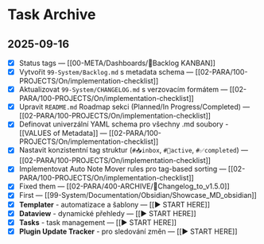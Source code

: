 # Task Archive

## 2025-09-16
- [x] Status tags — [[00-META/Dashboards/💾Backlog KANBAN]]
- [x] Vytvořit `99-System/Backlog.md` s metadata schema — [[02-PARA/100-PROJECTS/On/implementation-checklist]]
- [x] Aktualizovat `99-System/CHANGELOG.md` s verzovacím formátem — [[02-PARA/100-PROJECTS/On/implementation-checklist]]
- [x] Upravit `README.md` Roadmap sekci (Planned/In Progress/Completed) — [[02-PARA/100-PROJECTS/On/implementation-checklist]]
- [x] Definovat univerzální YAML schema pro všechny .md soubory - [[VALUES of Metadata]] — [[02-PARA/100-PROJECTS/On/implementation-checklist]]
- [x] Nastavit konzistentní tag struktur (`#📥inbox`, `#🔄active`, `#✅completed`) — [[02-PARA/100-PROJECTS/On/implementation-checklist]]
- [x] Implementovat Auto Note Mover rules pro tag-based sorting — [[02-PARA/100-PROJECTS/On/implementation-checklist]]
- [x] Fixed them — [[02-PARA/400-ARCHIVE/💾Changelog_to_v1.5.0]]
- [x] First — [[99-System/Documentation/Obsidian/Showcase_MD_obsidian]]
- [x] **Templater** - automatizace a šablony — [[▶️ START HERE]]
- [x] **Dataview** - dynamické přehledy — [[▶️ START HERE]]
- [x] **Tasks** - task management — [[▶️ START HERE]]
- [x] **Plugin Update Tracker** - pro sledování změn — [[▶️ START HERE]]
